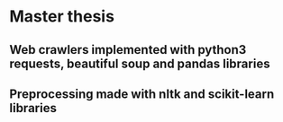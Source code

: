 # Master thesis

## Web crawlers implemented with python3 requests, beautiful soup and pandas libraries
## Preprocessing made with nltk and scikit-learn libraries

